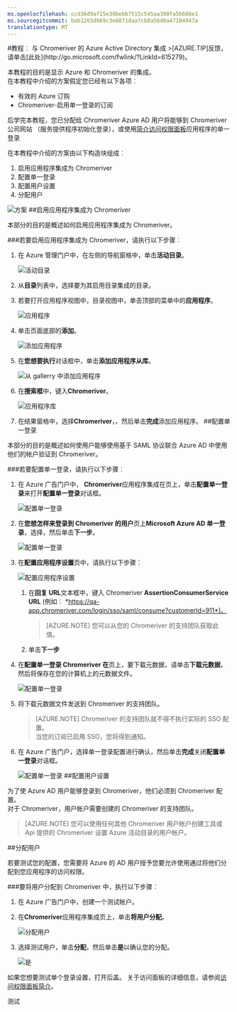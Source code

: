 ```yaml
---
ms.openlocfilehash: ccd36d9af15e39bebb7515c545aa390fa5b608e1
ms.sourcegitcommit: bab1265d669c3e6871daa7cb8a5640a47104947a
translationtype: MT
---
```

<properties pageTitle="教程︰ Azure Active Directory 集成与 Chromeriver |Microsoft Azure" description="了解如何使用 Chromeriver Azure Active Directory 以启用单一登录、 自动化资源调配，和更多。" services="active-directory" authors="MarkusVi"  documentationCenter="na" manager="stevenpo"/>
<tags ms.service="active-directory" ms.devlang="na" ms.topic="article" ms.tgt_pltfrm="na" ms.workload="identity" ms.date="08/01/2015" ms.author="markvi" />
#教程︰ 与 Chromeriver 的 Azure Active Directory 集成
>[AZURE.TIP]反馈，请单击[此处](http://go.microsoft.com/fwlink/?LinkId=615279)。

本教程的目的是显示 Azure 和 Chromeriver 的集成。  
在本教程中介绍的方案假定您已经有以下各项︰

-   有效的 Azure 订购
-   Chromeriver-启用单一登录的订阅

后学完本教程，您已分配给 Chromeriver Azure AD 用户将能够到 Chromeriver 公司网站 （服务提供程序初始化登录），或使用[简介访问权限面板](https://msdn.microsoft.com/library/dn308586)应用程序的单一登录

在本教程中介绍的方案由以下构造块组成︰

1.  启用应用程序集成为 Chromeriver
2.  配置单一登录
3.  配置用户设置
4.  分配用户

![方案](./media/active-directory-saas-chromeriver-tutorial/IC802755.png "Scenario")
##启用应用程序集成为 Chromeriver

本部分的目的是概述如何启用应用程序集成为 Chromeriver。

###若要启用应用程序集成为 Chromeriver，请执行以下步骤︰

1.  在 Azure 管理门户中，在左侧的导航窗格中，单击**活动目录**。

    ![活动目录](./media/active-directory-saas-chromeriver-tutorial/IC700993.png "Active Directory")

2.  从**目录**列表中，选择要为其启用目录集成的目录。

3.  若要打开应用程序视图中，目录视图中，单击顶部的菜单中的**应用程序**。

    ![应用程序](./media/active-directory-saas-chromeriver-tutorial/IC700994.png "Applications")

4.  单击页面底部的**添加**。

    ![添加应用程序](./media/active-directory-saas-chromeriver-tutorial/IC749321.png "Add application")

5.  在**您想要执行**对话框中，单击**添加应用程序从库**。

    ![从 gallerry 中添加应用程序](./media/active-directory-saas-chromeriver-tutorial/IC749322.png "Add an application from gallerry")

6.  在**搜索框**中，键入**Chromeriver**。

    ![应用程序库](./media/active-directory-saas-chromeriver-tutorial/IC802756.png "Application Gallery")

7.  在结果窗格中，选择**Chromeriver**，，然后单击**完成**添加应用程序。
##配置单一登录

本部分的目的是概述如何使用户能够使用基于 SAML 协议联合 Azure AD 中使用他们的帐户验证到 Chromeriver。

###若要配置单一登录，请执行以下步骤︰

1.  在 Azure 广告门户中， **Chromeriver**应用程序集成在页上，单击**配置单一登录**来打开**配置单一登录**对话框。

    ![配置单一登录](./media/active-directory-saas-chromeriver-tutorial/IC802757.png "Configure Single Sign-On")

2.  在**您想怎样来登录到 Chromeriver 的用户**页上**Microsoft Azure AD 单一登录**，选择，然后单击**下一步**。

    ![配置单一登录](./media/active-directory-saas-chromeriver-tutorial/IC802758.png "Configure Single Sign-On")

3.  在**配置应用程序设置**页中，请执行以下步骤︰

    ![配置应用程序设置](./media/active-directory-saas-chromeriver-tutorial/IC802759.png "Configure App Settings")

    1.  在**回复 URL**文本框中，键入 Chromeriver **AssertionConsumerService URL** (例如︰ *https://qa-app.chromeriver.com/login/sso/saml/consume?customerId=911*)。  

        >[AZURE.NOTE] 您可以从您的 Chromeriver 的支持团队获取此值。

    2.  单击**下一步**

4.  在**配置单一登录 Chromeriver 在**页上，要下载元数据，请单击**下载元数据**，然后将保存在您的计算机上的元数据文件。

    ![配置单一登录](./media/active-directory-saas-chromeriver-tutorial/IC802760.png "Configure Single Sign-On")

5.  将下载元数据文件发送到 Chromeriver 的支持团队。

    >[AZURE.NOTE] Chromeriver 的支持团队就不得不执行实际的 SSO 配置。  
    当您的订阅已启用 SSO，您将得到通知。

6.  在 Azure 广告门户，选择单一登录配置进行确认，然后单击**完成**关闭**配置单一登录**对话框。

    ![配置单一登录](./media/active-directory-saas-chromeriver-tutorial/IC802761.png "Configure Single Sign-On")
##配置用户设置

为了使 Azure AD 用户能够登录到 Chromeriver，他们必须到 Chromeriver 配置。  
对于 Chromeriver，用户帐户需要创建的 Chromeriver 的支持团队。

>[AZURE.NOTE] 您可以使用任何其他 Chromeriver 用户帐户创建工具或 Api 提供的 Chromeriver 设置 Azure 活动目录的用户帐户。

##分配用户

若要测试您的配置，您需要将 Azure 的 AD 用户授予您要允许使用通过将他们分配到您应用程序的访问权限。

###要将用户分配到 Chromeriver 中，执行以下步骤︰

1.  在 Azure 广告门户中，创建一个测试帐户。

2.  在**Chromeriver**应用程序集成页上，单击**将用户分配**。

    ![分配用户](./media/active-directory-saas-chromeriver-tutorial/IC802762.png "Assign Users")

3.  选择测试用户，单击**分配**，然后单击**是**以确认您的分配。

    ![是](./media/active-directory-saas-chromeriver-tutorial/IC767830.png "Yes")

如果您想要测试单个登录设置，打开后盖。 关于访问面板的详细信息，请参阅[访问权限面板简介](https://msdn.microsoft.com/library/dn308586)。

测试
